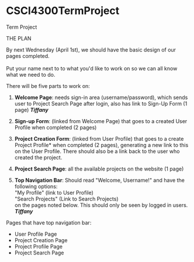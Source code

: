 # CSCI4300TermProject
Term Project

THE PLAN

By next Wednesday (April 1st), we should have the basic design of our pages completed.
<br>
<br>Put your name next to to what you'd like to work on so we can all know what we need to do.

There will be five parts to work on:

1. <b>Welcome Page</b>: needs sign-in area (username/password), which sends user to Project Search Page after login, also has link to Sign-Up Form (1 page) <b><i>Tiffany</i></b>

2. <b>Sign-up Form</b>: (linked from Welcome Page) that goes to a created User Profile when completed (2 pages)

3. <b>Project Creation Form</b>: (linked from User Profile) that goes to a create Project Profile* when completed (2 pages), generating a new link to this on the User Profile. There should also be a link back to the user who created the project.

4. <b>Project Search Page</b>: all the available projects on the website (1 page)

5. <b>Top Navigation Bar</b>: Should read "Welcome, Username!" and have the following options: 
<br>"My Profile" (link to User Profile)
<br>"Search Projects" (Link to Search Projects) 
<br>on the pages noted below. This should only be seen by logged in users. <b><i>Tiffany</i></b>

Pages that have top navigation bar:
<ul>
<li>User Profile Page
<li>Project Creation Page
<li>Project Profile Page
<li>Project Search Page
</ul>
